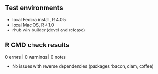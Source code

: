## Test environments
* local Fedora install, R 4.0.5
* local Mac OS, R 4.1.0
* rhub win-builder (devel and release)

## R CMD check results

0 errors | 0 warnings | 0 notes

* No issues with reverse dependencies (packages rbacon, clam, coffee)
